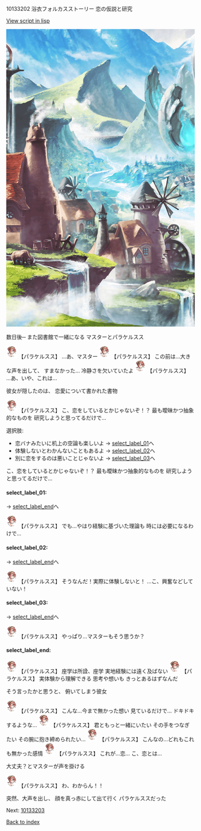 10133202 浴衣フォルカスストーリー 恋の仮説と研究

[View script in lisp](../scripts/10133202.txt)

![foot_mountain_village.png](../images/backgrounds/foot_mountain_village.png)

数日後─
また図書館で一緒になる
マスターとパラケルスス

<img src="../images/units/101331.png" alt="101331.png" height="34"/>
【パラケルスス】
…あ、マスター

<img src="../images/units/101331.png" alt="101331.png" height="34"/>
【パラケルスス】
この前は…大きな声を出して、
すまなかった…
冷静さを欠いていたよ

<img src="../images/units/101331.png" alt="101331.png" height="34"/>
【パラケルスス】
…あ、いや、これは…

彼女が隠したのは、
恋愛について書かれた書物

<img src="../images/units/101331.png" alt="101331.png" height="34"/>
【パラケルスス】
こ、恋をしているとかじゃないぞ！？
最も曖昧かつ抽象的なものを
研究しようと思ってるだけで…

選択肢:
- 恋バナみたいに机上の空論も楽しいよ → [select_label_01](#select_label_01)へ
- 体験しないとわかんないこともあるよ → [select_label_02](#select_label_02)へ
- 別に恋をするのは悪いことじゃないよ → [select_label_03](#select_label_03)へ

こ、恋をしているとかじゃないぞ！？
最も曖昧かつ抽象的なものを
研究しようと思ってるだけで…

#### select_label_01:
 → [select_label_end](#select_label_end)へ

<img src="../images/units/101331.png" alt="101331.png" height="34"/>
【パラケルスス】
でも…やはり経験に基づいた理論も
時には必要になるわけで…

#### select_label_02:
 → [select_label_end](#select_label_end)へ

<img src="../images/units/101331.png" alt="101331.png" height="34"/>
【パラケルスス】
そうなんだ！実際に体験しないと！
…こ、興奮などしていない！

#### select_label_03:
 → [select_label_end](#select_label_end)へ

<img src="../images/units/101331.png" alt="101331.png" height="34"/>
【パラケルスス】
やっぱり…マスターもそう思うか？

#### select_label_end:

<img src="../images/units/101331.png" alt="101331.png" height="34"/>
【パラケルスス】
座学は所詮、座学
実地経験には遠く及ばない

<img src="../images/units/101331.png" alt="101331.png" height="34"/>
【パラケルスス】
実体験から理解できる
思考や想いも
きっとあるはずなんだ

そう言ったかと思うと、
俯いてしまう彼女

<img src="../images/units/101331.png" alt="101331.png" height="34"/>
【パラケルスス】
こんな…今まで無かった想い
見ているだけで…
ドキドキするような…

<img src="../images/units/101331.png" alt="101331.png" height="34"/>
【パラケルスス】
君ともっと一緒にいたい
その手をつなぎたい
その腕に抱き締められたい…

<img src="../images/units/101331.png" alt="101331.png" height="34"/>
【パラケルスス】
こんなの…どれもこれも無かった感情

<img src="../images/units/101331.png" alt="101331.png" height="34"/>
【パラケルスス】
これが…恋…
こ、恋とは…

大丈夫？とマスターが声を掛ける

<img src="../images/units/101331.png" alt="101331.png" height="34"/>
【パラケルスス】
わ、わからん！！

突然、大声を出し、
顔を真っ赤にして出て行く
パラケルススだった

Next: [10133203](10133203.md)

[Back to index](index.md)
